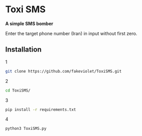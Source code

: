 # Toxi SMS
**A simple SMS bomber**

Enter the target phone number (Iran) in input without first zero.
## Installation
1
```bash
git clone https://github.com/fakeviolet/ToxiSMS.git
```
2
```bash
cd ToxiSMS/
```
3
```bash
pip install -r requirements.txt
```
4
```bash
python3 ToxiSMS.py
```
